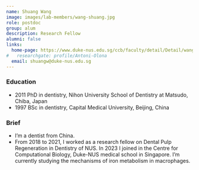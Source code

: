 ```yaml
---
name: Shuang Wang
image: images/lab-members/wang-shuang.jpg
role: postdoc
group: alum
description: Research Fellow
alumni: false
links:
  home-page: https://www.duke-nus.edu.sg/ccb/faculty/detail/Detail/wang-shuang
#   researchgate: profile/Antoni-Olona
  email: shuangw@duke-nus.edu.sg
---
```

### Education
- 2011 PhD in dentistry, Nihon University School of Dentistry at Matsudo, Chiba, Japan
- 1997 BSc in dentistry, Capital Medical University, Beijing, China

### Brief
- I’m a dentist from China.
- From 2018 to 2021, I worked as a research fellow on Dental Pulp Regeneration in Dentistry of NUS. In 2023 I joined in the Centre for Computational Biology, Duke-NUS medical school in Singapore. I’m currently studying the mechanisms of iron metabolism in macrophages. 
